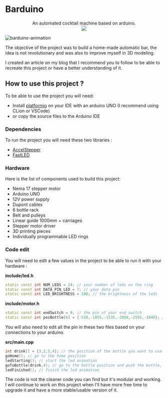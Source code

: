 # Barduino
<p align="center">
  An automated cocktail machine based on arduino.
  <br>
  <a href="https://twitter.com/intent/follow?screen_name=hiippiiie" title="Follow"><img src="https://img.shields.io/twitter/follow/hiippiiie?label=hiippiiie&style=social"></a>
  <br>
</p>

![barduino-animation](images/demo.gif)


The objective of the project was to build a home-made automatic bar, the idea is not revolutionary and was also to improve myself in 3D modeling.

I created an article on my blog that I recommend you to follow to be able to recreate this project or have a better understanding of it.

## How to use this project ?
To be able to use the project you will need: 
- Install [platformio](https://platformio.org/) on your IDE with an arduino UNO (I recommend using CLion or VSCode)
- or copy the source files to the Arduino IDE

### Dependencies
To run the project you will need these two libraries :
- [AccelStepper](http://www.airspayce.com/mikem/arduino/AccelStepper/)
- [FastLED](https://fastled.io/)

### Hardware
Here is the list of components used to build this project:
- Nema 17 stepper motor
- Arduino UNO
- 12V power supply
- Dupont cables
- 6 bottle rack
- Belt and pulleys
- Linear guide 1000mm + carriages
- Stepper motor driver
- 3D printing pieces
- Individually programmable LED rings

### Code edit

You will need to edit a few values in the project to be able to run it with your hardware :

**include/led.h**
```c++
static const int NUM_LEDS = 24; // your number of leds on the ring
static const int DATA_PIN_LED = 7; // your data pin
static const int LED_BRIGHTNESS = 100; // the brightness of the leds
```

**include/motor.h**
```c++
static const int endSwitch = 8; // the pin of your end switch
static const int posBottle[6] = {-520,-1055,-1535,-2050,-2555,-3040}; // the position of your bottle based on the number of steps needed by your stepper motor 
```
You will also need to edit all the pin in these two files based on your connections to your arduino.

**src/main.cpp**
```c++
int drink[] = {3,2,5,4}; // the position of the bottle you want to use in your cocktail
goHome(); // go to the home position
ledStarting(); // start the led animation
goToBottle(drink,4); // go to the bottle position and push the bottle, the number of bottle is 4
ledFinished(); // finish the led animation
```

The code is not the cleaner code you can find but it's modular and working. I will continue to work on this project when I'll have more free time to upgrade it and have a more stable/usable version of it.
